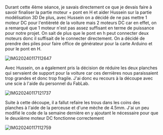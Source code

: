 Durant cette 4ème séance, je savais directement ce que je devais faire à savoir finaliser la partie moteur + pont en H et aider Hussein sur la partie modélisation 3D
De plus, avec Hussein on a décidé de ne pas mettre 1 moteur DC pour l'entièreté de la voiture mais 2 moteurs DC car en effet, on a remarqué que 1 moteur n'est pas assez suffisant en terme de puissance pour notre projet. On sait de plus que le pont en h peut connecter deux moteurs donc il suffisait de le connecter directement. On a décidé de prendre des piles pour faire office de générateur pour la carte Arduino et pour le pont en H.

![IMG20240117112647](https://github.com/hbtounes/projet-Arduino-Bentounes-Cayla/assets/134288995/c3737991-cc69-44c8-8ea3-27b169806f07)

Avec Hussein, on a également pris la décision de réduire les deux planches qui servaient de support pour la voiture car ces dernières nous paraissaient trop grandes et donc trop fragile. J'ai donc eu recours à la découpe avec une scie à l'aide du personnel du FabLab. 

![IMG20240117121737](https://github.com/hbtounes/projet-Arduino-Bentounes-Cayla/assets/134288995/9c7b786f-aa06-40d7-b0d1-4a98456b47b9)

Suite à cette découpe, il a fallut refaire les trous dans les coins des planches à l'aide de la perceuse et d'une mèche de 4.5mm.
J'ai un peu modifié le code de la semaine dernière en y ajoutant le nécessaire pour que le deuxième moteur DC fonctionne correctement

![IMG20240117112759](https://github.com/hbtounes/projet-Arduino-Bentounes-Cayla/assets/134288995/212f7030-6c69-4ec4-9164-09e4d85b72f7)


